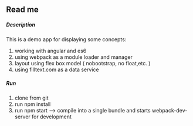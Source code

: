 ## Read me ##

##### Description #####
This is a demo app for displaying some concepts:
1. working with angular and es6
2. using webpack as a module loader and manager
3. layout using flex box model ( nobootstrap, no float,etc. ) 
4. using filltext.com as a data service


##### Run #####

1. clone from git
2. run npm install
3. run npm start --> compile into a single bundle and starts webpack-dev-server for development